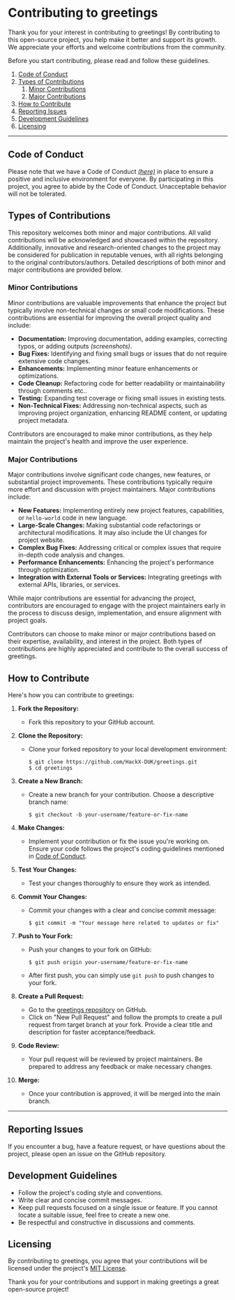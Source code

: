 <!-- for hacktoberfest '24 -->

# Contributing to greetings
Thank you for your interest in contributing to greetings! By contributing to this open-source project, you help make it better and support its growth. We appreciate your efforts and welcome contributions from the community.

Before you start contributing, please read and follow these guidelines.  

1. [Code of Conduct](#code-of-conduct)
2. [Types of Contributions](#how-to-contribute)
    1. [Minor Contributions](#minor-contributions)
    2. [Major Contributions](#major-contributions)
3. [How to Contribute](#how-to-contribute)
4. [Reporting Issues](#reporting-issues)
5. [Development Guidelines](#development-guidelines)
6. [Licensing](#licensing)

--- 

## Code of Conduct

Please note that we have a Code of Conduct [_(here)_](https://github.com/HackX-DUK/greetings/blob/main/CODE_OF_CONDUCT.md) in place to ensure a positive and inclusive environment for everyone. By participating in this project, you agree to abide by the Code of Conduct. Unacceptable behavior will not be tolerated.  

## Types of Contributions

This repository welcomes both minor and major contributions. All valid contributions will be acknowledged and showcased within the repository. Additionally, innovative and research-oriented changes to the project may be considered for publication in reputable venues, with all rights belonging to the original contributors/authors. Detailed descriptions of both minor and major contributions are provided below.  

### Minor Contributions

Minor contributions are valuable improvements that enhance the project but typically involve non-technical changes or small code modifications. These contributions are essential for improving the overall project quality and include:

- **Documentation:** Improving documentation, adding examples, correcting typos, or adding outputs _(screenshots)_.
- **Bug Fixes:** Identifying and fixing small bugs or issues that do not require extensive code changes.
- **Enhancements:** Implementing minor feature enhancements or optimizations.
- **Code Cleanup:** Refactoring code for better readability or maintainability through comments etc..
- **Testing:** Expanding test coverage or fixing small issues in existing tests.
- **Non-Technical Fixes:** Addressing non-technical aspects, such as improving project organization, enhancing README content, or updating project metadata.

Contributors are encouraged to make minor contributions, as they help maintain the project's health and improve the user experience.

### Major Contributions

Major contributions involve significant code changes, new features, or substantial project improvements. These contributions typically require more effort and discussion with project maintainers. Major contributions include:

- **New Features:** Implementing entirely new project features, capabilities, or `hello-world` code in new language.
- **Large-Scale Changes:** Making substantial code refactorings or architectural modifications. It may also include the UI changes for project website.
- **Complex Bug Fixes:** Addressing critical or complex issues that require in-depth code analysis and changes.
- **Performance Enhancements:** Enhancing the project's performance through optimization.
- **Integration with External Tools or Services:** Integrating greetings with external APIs, libraries, or services.

While major contributions are essential for advancing the project, contributors are encouraged to engage with the project maintainers early in the process to discuss design, implementation, and ensure alignment with project goals.

Contributors can choose to make minor or major contributions based on their expertise, availability, and interest in the project. Both types of contributions are highly appreciated and contribute to the overall success of greetings.

## How to Contribute

Here's how you can contribute to greetings:

1. **Fork the Repository:**
   - Fork this repository to your GitHub account.

2. **Clone the Repository:**
   - Clone your forked repository to your local development environment:
     ```
     $ git clone https://github.com/HackX-DUK/greetings.git
     $ cd greetings
     ```

3. **Create a New Branch:**
   - Create a new branch for your contribution. Choose a descriptive branch name:
     ```
     $ git checkout -b your-username/feature-or-fix-name
     ```

4. **Make Changes:**
   - Implement your contribution or fix the issue you're working on. Ensure your code follows the project's coding guidelines mentioned in [Code of Conduct](CODE_OF_CONDUCT.md).

5. **Test Your Changes:**
   - Test your changes thoroughly to ensure they work as intended.

6. **Commit Your Changes:**
   - Commit your changes with a clear and concise commit message:
     ```
     $ git commit -m "Your message here related to updates or fix"
     ```

7. **Push to Your Fork:**
   - Push your changes to your fork on GitHub:
     ```
     $ git push origin your-username/feature-or-fix-name
     ```
   - After first push, you can simply use `git push` to push changes to your fork.

8. **Create a Pull Request:**
   - Go to the [greetings repository](https://github.com/HackX-DUK/greetings) on GitHub.
   - Click on "New Pull Request" and follow the prompts to create a pull request from target branch at your fork. Provide a clear title and description for faster acceptance/feedback.

9. **Code Review:**
   - Your pull request will be reviewed by project maintainers. Be prepared to address any feedback or make necessary changes.

10. **Merge:**
    - Once your contribution is approved, it will be merged into the main branch.

---  

## Reporting Issues

If you encounter a bug, have a feature request, or have questions about the project, please open an issue on the GitHub repository.

## Development Guidelines

- Follow the project's coding style and conventions.
- Write clear and concise commit messages.
- Keep pull requests focused on a single issue or feature. If you cannot locate a suitable issue, feel free to create a new one.
- Be respectful and constructive in discussions and comments.

## Licensing

By contributing to greetings, you agree that your contributions will be licensed under the project's [MIT License](LICENSE).

Thank you for your contributions and support in making greetings a great open-source project!

